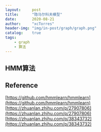 ```yaml
---
layout:     post
title:      "隐马尔科夫模型"
date:       2020-08-21
author:     "xcTorres"
header-img: "img/in-post/graph/graph.png"
catalog:    true
tags:
    - graph
    - 算法
---  
```


## HMM算法  


## Reference  
[https://github.com/hmmlearn/hmmlearn](https://github.com/hmmlearn/hmmlearn)
[https://zhuanlan.zhihu.com/p/27907806](https://zhuanlan.zhihu.com/p/27907806)  
[https://zhuanlan.zhihu.com/p/38343732](https://zhuanlan.zhihu.com/p/38343732)

